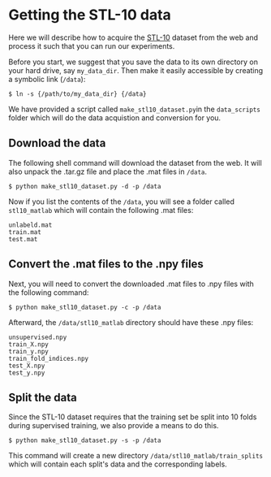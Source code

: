 # Getting the STL-10 data

Here we will describe how to acquire the [STL-10][STL-10] dataset from the web
and process it such that you can run our experiments. 

Before you start, we suggest that you save the data to its own directory on
your hard drive, say `my_data_dir`. Then make it easily accessible by creating
a symbolic link (`/data`):

``` shell
$ ln -s {/path/to/my_data_dir} {/data}
```

We have provided a script called `make_stl10_dataset.py`in the `data_scripts` 
folder which will do the data acquistion and conversion for you. 

## Download the data

The following shell command will download the dataset from the web. It will
also unpack the .tar.gz file and place the .mat files in `/data`.

``` shell
$ python make_stl10_dataset.py -d -p /data
```

Now if you list the contents of the `/data`, you will see a folder called 
`stl10_matlab` which will contain the following .mat files:

```
unlabeld.mat
train.mat
test.mat
```

## Convert the .mat files to the .npy files

Next, you will need to convert the downloaded .mat files to .npy files with
the following command:

``` shell
$ python make_stl10_dataset.py -c -p /data
```

Afterward, the `/data/stl10_matlab` directory should have these .npy files:
```
unsupervised.npy
train_X.npy
train_y.npy
train_fold_indices.npy
test_X.npy
test_y.npy
```

## Split the data

Since the STL-10 dataset requires that the training set be split into 10 
folds during supervised training, we also provide a means to do this.

``` shell
$ python make_stl10_dataset.py -s -p /data
```

This command will create a new directory `/data/stl10_matlab/train_splits` 
which will contain each split's data and the corresponding labels.

[STL-10]:http://cs.stanford.edu/~acoates/stl10/